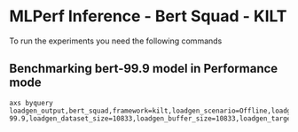 # MLPerf Inference - Bert Squad - KILT

To run the experiments you need the following commands

## Benchmarking bert-99.9 model in Performance mode
```
axs byquery loadgen_output,bert_squad,framework=kilt,loadgen_scenario=Offline,loadgen_mode=PerformanceOnly,model_name=bert-99.9,loadgen_dataset_size=10833,loadgen_buffer_size=10833,loadgen_target_qps=6400
```

